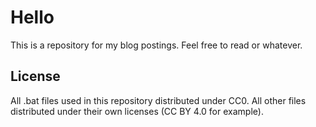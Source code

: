 # Hello
This is a repository for my blog postings. Feel free to read or whatever.

## License

All .bat files used in this repository distributed under CC0.
All other files distributed under their own licenses (CC BY 4.0 for example).
